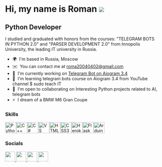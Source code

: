 Hi, my name is Roman ![](https://media.tenor.com/JLQ2QSxkNtAAAAAj/حتووميالحربي.gif) 
=============================================================================================================================

Python Developer 
----------------

I studied and graduated with honors from the courses: "TELEGRAM BOTS IN PYTHON 2.0" and "PARSER DEVELOPMENT 2.0" from Innopolis University, the leading IT university in Russia.

* 🌍  I'm based in Russia, Moscow
* ✉️  You can contact me at [roma20040402@gmail.com](mailto:roma20040402@gmail.com)
* 🚀  I'm currently working on [Telegram Bot on Aiogram 3.4](http://t.me/yeetooq_bot)
* 🧠  I'm learning telegram bots course on Aiogram 3.4 from YouTube channel $ sudo teach IT
* 🤝  I'm open to collaborating on Interesting Python projects related to AI, telegram bots
* ⚡  I dream of a BMW M6 Gran Coupe

### Skills


<p align="left">
<a href="https://www.python.org/" target="_blank" rel="noreferrer"><img src="https://raw.githubusercontent.com/danielcranney/readme-generator/main/public/icons/skills/python-colored.svg" width="36" height="36" alt="Python" /></a><a href="https://docs.microsoft.com/en-us/cpp/?view=msvc-170" target="_blank" rel="noreferrer"><img src="https://raw.githubusercontent.com/danielcranney/readme-generator/main/public/icons/skills/cplusplus-colored.svg" width="36" height="36" alt="C++" /></a><a href="https://docs.microsoft.com/en-us/dotnet/csharp/" target="_blank" rel="noreferrer"><img src="https://raw.githubusercontent.com/danielcranney/readme-generator/main/public/icons/skills/csharp-colored.svg" width="36" height="36" alt="C#" /></a><a href="https://code.visualstudio.com/" target="_blank" rel="noreferrer"><img src="https://raw.githubusercontent.com/danielcranney/readme-generator/main/public/icons/skills/visualstudiocode.svg" width="36" height="36" alt="VS Code" /></a><a href="https://developer.mozilla.org/en-US/docs/Glossary/HTML5" target="_blank" rel="noreferrer"><img src="https://raw.githubusercontent.com/danielcranney/readme-generator/main/public/icons/skills/html5-colored.svg" width="36" height="36" alt="HTML5" /></a><a href="https://www.w3.org/TR/CSS/#css" target="_blank" rel="noreferrer"><img src="https://raw.githubusercontent.com/danielcranney/readme-generator/main/public/icons/skills/css3-colored.svg" width="36" height="36" alt="CSS3" /></a><a href="https://www.heroku.com/" target="_blank" rel="noreferrer"><img src="https://raw.githubusercontent.com/danielcranney/readme-generator/main/public/icons/skills/heroku-colored.svg" width="36" height="36" alt="Heroku" /></a><a href="https://flask.palletsprojects.com/en/2.0.x/" target="_blank" rel="noreferrer"><img src="https://raw.githubusercontent.com/danielcranney/readme-generator/main/public/icons/skills/flask-colored.svg" width="36" height="36" alt="Flask" /></a><a href="https://store.arduino.cc/?gclid=Cj0KCQjw2eilBhCCARIsAG0Pf8uueBifykWcsSS4LPESeGQfxGVKJYnzV7bz471XfknQJy_1VINVWM8aAkLtEALw_wcB" target="_blank" rel="noreferrer"><img src="https://raw.githubusercontent.com/danielcranney/readme-generator/main/public/icons/skills/arduino-colored.svg" width="36" height="36" alt="Arduino" /></a>
</p>


### Socials

<p align="left">  <a href="http://www.instagram.com/jzeedm" target="_blank" rel="noreferrer"> <picture> <source media="(prefers-color-scheme: white)" srcset="https://raw.githubusercontent.com/danielcranney/readme-generator/main/public/icons/socials/instagram-dark.svg" /> <source media="(prefers-color-scheme: light)" srcset="https://raw.githubusercontent.com/danielcranney/readme-generator/main/public/icons/socials/instagram.svg" /> <img src="https://raw.githubusercontent.com/danielcranney/readme-generator/main/public/icons/socials/instagram.svg" width="32" height="32" /> </picture> </a> <a href="https://vk.com/fiexgg" target="_blank" rel="noreferrer"> <picture> <source media="(prefers-color-scheme: white)" srcset="https://github.com/gauravghongde/social-icons/blob/master/SVG/Color/VK.svg" /> <source media="(prefers-color-scheme: light)" /> <img src="https://github.com/gauravghongde/social-icons/blob/master/SVG/Color/VK.svg" width="32" height="32" /> </picture> </a> <a href="https://t.me/jzeed" target="_blank" rel="noreferrer"> <picture> <source media="(prefers-color-scheme: white)" srcset="https://github.com/gauravghongde/social-icons/blob/master/SVG/Color/Telegram.svg" /> <source media="(prefers-color-scheme: light)" /> <img src="https://github.com/gauravghongde/social-icons/blob/master/SVG/Color/Telegram.svg" width="32" height="32" /> </picture> </a> <a href="https://discord.com/users/yeetooq" target="_blank" rel="noreferrer"> <picture> <source media="(prefers-color-scheme: white)" srcset="https://raw.githubusercontent.com/danielcranney/readme-generator/main/public/icons/socials/discord-dark.svg" /> <source media="(prefers-color-scheme: light)" srcset="https://raw.githubusercontent.com/danielcranney/readme-generator/main/public/icons/socials/discord.svg" /> <img src="https://raw.githubusercontent.com/danielcranney/readme-generator/main/public/icons/socials/discord.svg" width="32" height="32" /> </picture> </a></p>

